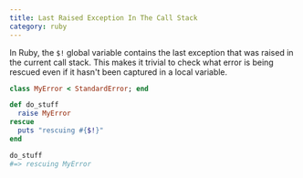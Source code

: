 ```yaml
--- 
title: Last Raised Exception In The Call Stack
category: ruby
---
```


In Ruby, the `$!` global variable contains the last exception that was
raised in the current call stack. This makes it trivial to check what error
is being rescued even if it hasn't been captured in a local variable.

```ruby
class MyError < StandardError; end

def do_stuff
  raise MyError
rescue
  puts "rescuing #{$!}"
end

do_stuff
#=> rescuing MyError
```
